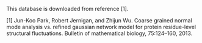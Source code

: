 This database is downloaded from reference [1].

[1] Jun-Koo Park, Robert Jernigan, and Zhijun Wu. Coarse grained normal mode analysis vs.
refined gaussian network model for protein residue-level structural fluctuations. Bulletin of
mathematical biology, 75:124–160, 2013.